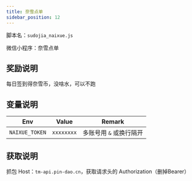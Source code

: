 ```yaml
---
title: 奈雪点单
sidebar_position: 12
---
```


脚本名：`sudojia_naixue.js`

微信小程序：奈雪点单

## 奖励说明

每日签到得奈雪币，没啥水，可以不跑

## 变量说明

|      Env       |   Value    |         Remark          |
| :------------: | :--------: | :---------------------: |
| `NAIXUE_TOKEN` | `xxxxxxxx` | 多账号用 `&` 或换行隔开 |

## 获取说明

抓包 Host：`tm-api.pin-dao.cn`，获取请求头的 Authorization（删掉Bearer）